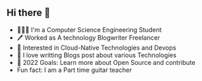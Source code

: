 ## Hi there 👋
- 👨🏻‍💻 I'm a Computer Science Engineering Student<br>
- 🖊️ Worked as A technology Blogwriter Freelancer</br>
- 🔭 Interested in Cloud-Native Technologies and Devops<br>
- 🌱 I love writting Blogs post about various Technologies <br>
- 🥅 2022 Goals: Learn more about Open Source and contribute<br>
- Fun fact: I am a Part time  guitar teacher<br>
